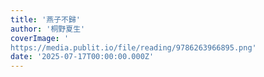 ```yaml
---
title: '燕子不歸'
author: '桐野夏生'
coverImage: '
https://media.publit.io/file/reading/9786263966895.png'
date: '2025-07-17T00:00:00.000Z'
---
```


